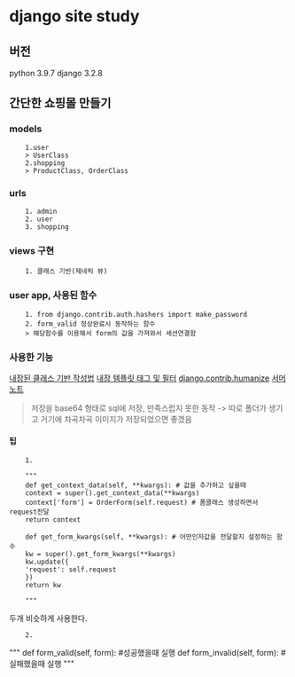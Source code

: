 # django site study

## 버전

python 3.9.7
django 3.2.8

## 간단한 쇼핑몰 만들기

### models

        1.user
        > UserClass
        2.shopping
        > ProductClass, OrderClass

### urls

        1. admin
        2. user
        3. shopping

### views 구현

        1. 클래스 기반(제네릭 뷰)

### user app, 사용된 함수

        1. from django.contrib.auth.hashers import make_password
        2. form_valid 정상완료시 동작하는 함수
        > 해당함수를 이용해서 form의 값을 가져와서 세션연결함

### 사용한 기능

[내장된 클래스 기반 작성법](https://docs.djangoproject.com/en/4.0/topics/class-based-views/generic-display/#built-in-class-based-generic-views)
[내장 템플릿 태그 및 필터](https://docs.djangoproject.com/en/4.0/ref/templates/builtins/)
[django.contrib.humanize](https://docs.djangoproject.com/en/4.0/ref/contrib/humanize/)
[서머노트](https://summernote.org/getting-started/#requires-html5-doctype)

> 저장을 base64 형태로 sql에 저장, 만족스럽지 못한 동작 -> 따로 폴더가 생기고 거기에 차곡차곡 이미지가 저장되었으면 좋겠음

#### 팁

        1.

        """
        def get_context_data(self, **kwargs): # 값을 추가하고 싶을때
        context = super().get_context_data(**kwargs)
        context['form'] = OrderForm(self.request) # 폼클래스 생성하면서 request전달
        return context

        def get_form_kwargs(self, **kwargs): # 어떤인자값을 전달할지 설정하는 함수
        kw = super().get_form_kwargs(**kwargs)
        kw.update({
        'request': self.request
        })
        return kw

        """
두개 비슷하게 사용한다.

        2.

"""
def form_valid(self, form): #성공했을때 실행
def form_invalid(self, form): #실패했을때 실행
"""
